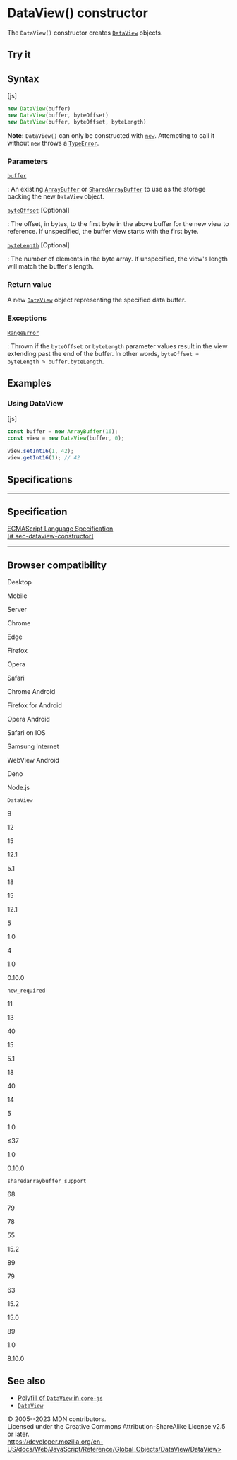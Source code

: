 DataView() constructor
======================

 
The `DataView()` constructor creates [`DataView`](../dataview) objects.


 
Try it 
------

 



 
Syntax
------

 
 
 
[js]


```js
new DataView(buffer)
new DataView(buffer, byteOffset)
new DataView(buffer, byteOffset, byteLength)
```


 
**Note:** `DataView()` can only be constructed with
[`new`](../../operators/new). Attempting to call it without `new` throws
a [`TypeError`](../typeerror).




 
### Parameters

 

[`buffer`](#buffer)

:   An existing [`ArrayBuffer`](../arraybuffer) or
    [`SharedArrayBuffer`](../sharedarraybuffer) to use as the storage
    backing the new `DataView` object.

[`byteOffset`](#byteoffset) [Optional]

:   The offset, in bytes, to the first byte in the above buffer for the
    new view to reference. If unspecified, the buffer view starts with
    the first byte.

[`byteLength`](#bytelength) [Optional]

:   The number of elements in the byte array. If unspecified, the
    view\'s length will match the buffer\'s length.



 
### Return value 

 
A new [`DataView`](../dataview) object representing the specified data
buffer.



 
### Exceptions

 

[`RangeError`](../rangeerror)

:   Thrown if the `byteOffset` or `byteLength` parameter values result
    in the view extending past the end of the buffer. In other words,
    `byteOffset + byteLength > buffer.byteLength`.



 
Examples
--------


 
### Using DataView 

 
 
 
[js]


```js
const buffer = new ArrayBuffer(16);
const view = new DataView(buffer, 0);

view.setInt16(1, 42);
view.getInt16(1); // 42
```




Specifications
--------------

 
  ---------------------------------------------------------------------------------------------------------------------
  Specification
  ---------------------------------------------------------------------------------------------------------------------
  [ECMAScript Language Specification\
  [\#
  sec-dataview-constructor]](https://tc39.es/ecma262/multipage/structured-data.html#sec-dataview-constructor)

  ---------------------------------------------------------------------------------------------------------------------


Browser compatibility 
---------------------

 


Desktop

Mobile

Server

Chrome

Edge

Firefox

Opera

Safari

Chrome Android

Firefox for Android

Opera Android

Safari on IOS

Samsung Internet

WebView Android

Deno

Node.js

`DataView`

9

12

15

12.1

5.1

18

15

12.1

5

1.0

4

1.0

0.10.0

`new_required`

11

13

40

15

5.1

18

40

14

5

1.0

≤37

1.0

0.10.0

`sharedarraybuffer_support`

68

79

78

55

15.2

89

79

63

15.2

15.0

89

1.0

8.10.0

 
See also 
--------

 
-   [Polyfill of `DataView` in
    `core-js`](https://github.com/zloirock/core-js#ecmascript-typed-arrays)
-   [`DataView`](../dataview)



 
© 2005--2023 MDN contributors.\
Licensed under the Creative Commons Attribution-ShareAlike License v2.5
or later.\
https://developer.mozilla.org/en-US/docs/Web/JavaScript/Reference/Global_Objects/DataView/DataView>

